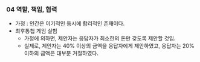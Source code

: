 ### 04 역할, 책임, 협력
-  가정 : 인간은 이기적인 동시에 합리적인 존재이다.
- 최후통첩 게임 실험
  - 가정에 의하면, 제안자는 응답자가 최소한의 돈만 갖도록 제안할 것임.
  - 실제로, 제안자는 40% 이상의 금액을 응답자에게 제안하였고, 응답자는 20% 이하의 금액은 대부분 거절하였다.

